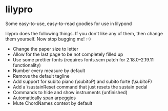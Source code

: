 # lilypro
Some easy-to-use, easy-to-read goodies for use in lilypond

lilypro does the following things.  If you don't like any of them, then change them yourself.  Now stop bugging me!  :-)

* Change the paper size to letter
* Allow for the last page to be not completely filled up
* Use some prettier fonts (requires fonts.scm patch for 2.18.0–2.19.11 functionality)
* Number every measure by default
* Remove the default tagline
* Add support for subito piano (\subitoP) and subito forte (\subitoF)
* Add a \sustainReset command that just resets the sustain pedal
* Commands to hide and show instruments (unfinished)
* Automatically span arpeggios
* Mute ChordNames context by default
